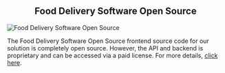 <h2 style="text-align:center"> Food Delivery Software Open Source</h2>

![Food Delivery Software Open Source](https://admin.ninjascode.com/wp-content/uploads/2025/repoImages/martha/food%20delivery%20software%20open%20source.webp) 

The Food Delivery Software Open Source frontend source code for our solution is completely open source. However, the API and backend is proprietary and can be accessed via a paid license. For more details, <a href="https://enatega.com/martha-food-delivery-software-open-source" target="_blank">click here</a>.
